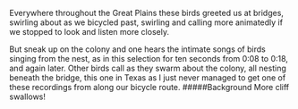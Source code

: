 Everywhere throughout the Great Plains these birds greeted us at bridges, swirling about as we bicycled past, swirling and calling more animatedly if we stopped to look and listen more closely. 

But sneak up on the colony and one hears the intimate songs of birds singing from the nest, as in this selection for ten seconds from 0:08 to 0:18, and again later. Other birds call as they swarm about the colony, all nesting beneath the bridge, this one in Texas as I just never managed to get one of these recordings from along our bicycle route. 
#####Background
More cliff swallows!

